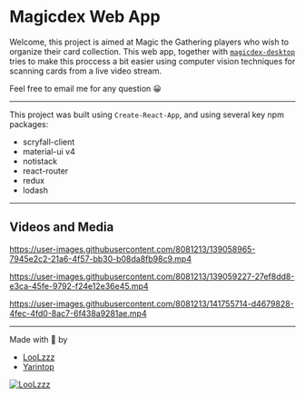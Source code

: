 # Magicdex Web App

Welcome, this project is aimed at Magic the Gathering players who wish to organize their card collection.
This web app, together with [`magicdex-desktop`](http://github.com/LooLzzz/magicdex-desktop) tries to make this proccess a bit easier using computer vision techniques for scanning cards from a live video stream.

Feel free to email me for any question 😀

---

This project was built using `Create-React-App`, and using several key npm packages:

* scryfall-client
* material-ui v4
* notistack
* react-router
* redux
* lodash

---

## Videos and Media

https://user-images.githubusercontent.com/8081213/139058965-7945e2c2-21a6-4f57-bb30-b08da8fb98c9.mp4

https://user-images.githubusercontent.com/8081213/139059227-27ef8dd8-e3ca-45fe-9792-f24e12e36e45.mp4

https://user-images.githubusercontent.com/8081213/141755714-d4679828-4fec-4fd0-8ac7-6f438a9281ae.mp4

---

Made with 🧡 by 
* [LooLzzz](http://github.com/LooLzzz)
* [Yarintop](https://github.com/Yarintop)

[![LooLzzz](https://avatars0.githubusercontent.com/u/8081213?s=460&u=f00fbdf1d592adfd5995d471a2121a920a0f33bd&v=4)](http://github.com/LooLzzz)
